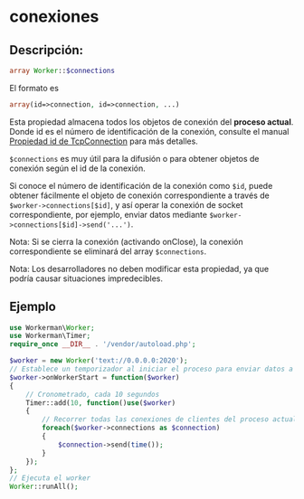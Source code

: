# conexiones
## Descripción:
```php
array Worker::$connections
```
El formato es
```php
array(id=>connection, id=>connection, ...)
```
Esta propiedad almacena todos los objetos de conexión del **proceso actual**. Donde id es el número de identificación de la conexión, consulte el manual [Propiedad id de TcpConnection](../tcp-connection/id.md) para más detalles.

```$connections``` es muy útil para la difusión o para obtener objetos de conexión según el id de la conexión.

Si conoce el número de identificación de la conexión como ```$id```, puede obtener fácilmente el objeto de conexión correspondiente a través de ```$worker->connections[$id]```, y así operar la conexión de socket correspondiente, por ejemplo, enviar datos mediante ```$worker->connections[$id]->send('...')```.

Nota: Si se cierra la conexión (activando onClose), la conexión correspondiente se eliminará del array ```$connections```.

Nota: Los desarrolladores no deben modificar esta propiedad, ya que podría causar situaciones impredecibles.

## Ejemplo
```php
use Workerman\Worker;
use Workerman\Timer;
require_once __DIR__ . '/vendor/autoload.php';

$worker = new Worker('text://0.0.0.0:2020');
// Establece un temporizador al iniciar el proceso para enviar datos a todas las conexiones de clientes periódicamente.
$worker->onWorkerStart = function($worker)
{
    // Cronometrado, cada 10 segundos
    Timer::add(10, function()use($worker)
    {
        // Recorrer todas las conexiones de clientes del proceso actual y enviar la hora del servidor actual
        foreach($worker->connections as $connection)
        {
            $connection->send(time());
        }
    });
};
// Ejecuta el worker
Worker::runAll();
```
